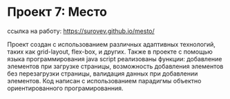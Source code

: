 # Проект 7: Место

ссылка на работу: https://surovev.github.io/mesto/

Проект создан с использованием различных адаптивных технологий, таких как grid-layout, flex-box, и других. Также в проекте с помощью языка программирования java script реализованы функции: добавление элементов при загрузке страницы, возможность добавления элементов без перезагрузки страницы, валидация данных при добавлении элементов. Код написан с использованием парадигмы объектно ориентированного програмированния.
